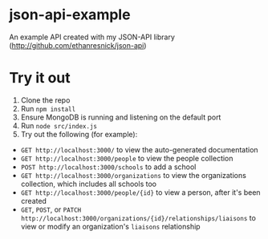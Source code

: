 # json-api-example
An example API created with my JSON-API library (http://github.com/ethanresnick/json-api)

# Try it out

1. Clone the repo
2. Run `npm install`
3. Ensure MongoDB is running and listening on the default port
4. Run `node src/index.js`
5. Try out the following (for example):
  - `GET http://localhost:3000/` to view the auto-generated documentation
  - `GET http://localhost:3000/people` to view the people collection
  - `POST http://localhost:3000/schools` to add a school
  - `GET http://localhost:3000/organizations` to view the organizations collection, which includes all schools too
  - `GET http://localhost:3000/people/{id}` to view a person, after it's been created
  - `GET`, `POST`, or `PATCH` `http://localhost:3000/organizations/{id}/relationships/liaisons` to view or modify an organization's `liaisons` relationship
